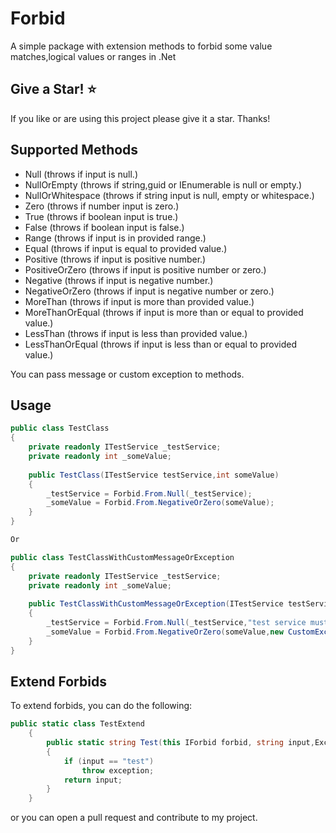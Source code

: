 # Forbid
A simple package with extension methods to forbid some value matches,logical values or ranges in .Net

## Give a Star! :star:
If you like or are using this project please give it a star. Thanks!

## Supported Methods
* Null (throws if input is null.)
* NullOrEmpty (throws if string,guid or IEnumerable<T> is null or empty.)
* NullOrWhitespace (throws if string input is null, empty or whitespace.)
* Zero (throws if number input is zero.)
* True (throws if boolean input is true.)
* False (throws if boolean input is false.)
* Range (throws if input is in provided range.)
* Equal (throws if input is equal to provided value.)
* Positive (throws if input is positive number.)
* PositiveOrZero (throws if input is positive number or zero.)
* Negative (throws if input is negative number.)
* NegativeOrZero (throws if input is negative number or zero.)
* MoreThan (throws if input is more than provided value.)
* MoreThanOrEqual (throws if input is more than or equal to provided value.)
* LessThan (throws if input is less than provided value.)
* LessThanOrEqual (throws if input is less than or equal to provided value.)

You can pass message or custom exception to methods. 

## Usage

```c#
public class TestClass
{
    private readonly ITestService _testService;
    private readonly int _someValue;
        
    public TestClass(ITestService testService,int someValue)
    {
        _testService = Forbid.From.Null(_testService);
        _someValue = Forbid.From.NegativeOrZero(someValue);
    }
}

Or

public class TestClassWithCustomMessageOrException
{
    private readonly ITestService _testService;
    private readonly int _someValue;
        
    public TestClassWithCustomMessageOrException(ITestService testService,int someValue)
    {
        _testService = Forbid.From.Null(_testService,"test service must not be null.");
        _someValue = Forbid.From.NegativeOrZero(someValue,new CustomException());
    }
}
```

## Extend Forbids
To extend forbids, you can do the following:
```c#
public static class TestExtend
    {
        public static string Test(this IForbid forbid, string input,Exception exception)
        {
            if (input == "test")
                throw exception;
            return input;
        }
    }
```
or you can open a pull request and contribute to my project.